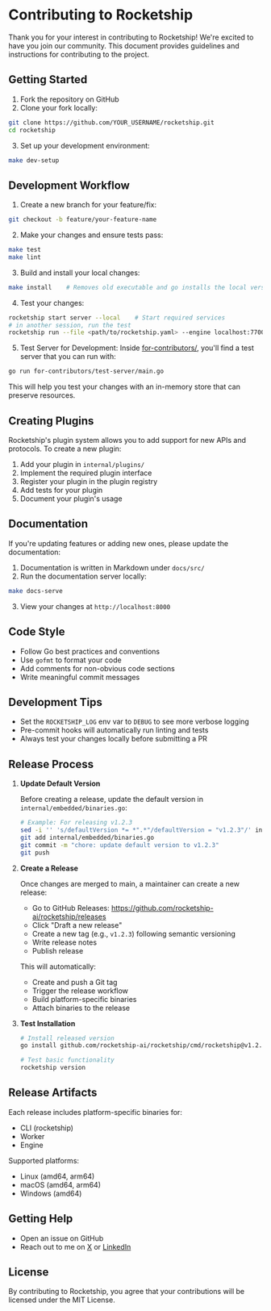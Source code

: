 # Contributing to Rocketship

Thank you for your interest in contributing to Rocketship! We're excited to have you join our community. This document provides guidelines and instructions for contributing to the project.

## Getting Started

1. Fork the repository on GitHub
2. Clone your fork locally:

```bash
git clone https://github.com/YOUR_USERNAME/rocketship.git
cd rocketship
```

3. Set up your development environment:

```bash
make dev-setup
```

## Development Workflow

1. Create a new branch for your feature/fix:

```bash
git checkout -b feature/your-feature-name
```

2. Make your changes and ensure tests pass:

```bash
make test
make lint
```

3. Build and install your local changes:

```bash
make install    # Removes old executable and go installs the local version
```

4. Test your changes:

```bash
rocketship start server --local    # Start required services
# in another session, run the test
rocketship run --file <path/to/rocketship.yaml> --engine localhost:7700
```

5. Test Server for Development:
   Inside [for-contributors/](https://github.com/rocketship-ai/rocketship/blob/main/for-contributors), you'll find a test server that you can run with:

```bash
go run for-contributors/test-server/main.go
```

This will help you test your changes with an in-memory store that can preserve resources.

## Creating Plugins

Rocketship's plugin system allows you to add support for new APIs and protocols. To create a new plugin:

1. Add your plugin in `internal/plugins/`
2. Implement the required plugin interface
3. Register your plugin in the plugin registry
4. Add tests for your plugin
5. Document your plugin's usage

## Documentation

If you're updating features or adding new ones, please update the documentation:

1. Documentation is written in Markdown under `docs/src/`
2. Run the documentation server locally:

```bash
make docs-serve
```

3. View your changes at `http://localhost:8000`

## Code Style

- Follow Go best practices and conventions
- Use `gofmt` to format your code
- Add comments for non-obvious code sections
- Write meaningful commit messages

## Development Tips

- Set the `ROCKETSHIP_LOG` env var to `DEBUG` to see more verbose logging
- Pre-commit hooks will automatically run linting and tests
- Always test your changes locally before submitting a PR

## Release Process

1. **Update Default Version**

   Before creating a release, update the default version in `internal/embedded/binaries.go`:

   ```bash
   # Example: For releasing v1.2.3
   sed -i '' 's/defaultVersion *= *".*"/defaultVersion = "v1.2.3"/' internal/embedded/binaries.go
   git add internal/embedded/binaries.go
   git commit -m "chore: update default version to v1.2.3"
   git push
   ```

2. **Create a Release**

   Once changes are merged to main, a maintainer can create a new release:

   - Go to GitHub Releases: https://github.com/rocketship-ai/rocketship/releases
   - Click "Draft a new release"
   - Create a new tag (e.g., `v1.2.3`) following semantic versioning
   - Write release notes
   - Publish release

   This will automatically:

   - Create and push a Git tag
   - Trigger the release workflow
   - Build platform-specific binaries
   - Attach binaries to the release

3. **Test Installation**

   ```bash
   # Install released version
   go install github.com/rocketship-ai/rocketship/cmd/rocketship@v1.2.3

   # Test basic functionality
   rocketship version
   ```

## Release Artifacts

Each release includes platform-specific binaries for:

- CLI (rocketship)
- Worker
- Engine

Supported platforms:

- Linux (amd64, arm64)
- macOS (amd64, arm64)
- Windows (amd64)

## Getting Help

- Open an issue on GitHub
- Reach out to me on [X](https://x.com/matteo_agius) or [LinkedIn](https://www.linkedin.com/in/magiusdarrigo)

## License

By contributing to Rocketship, you agree that your contributions will be licensed under the MIT License.
